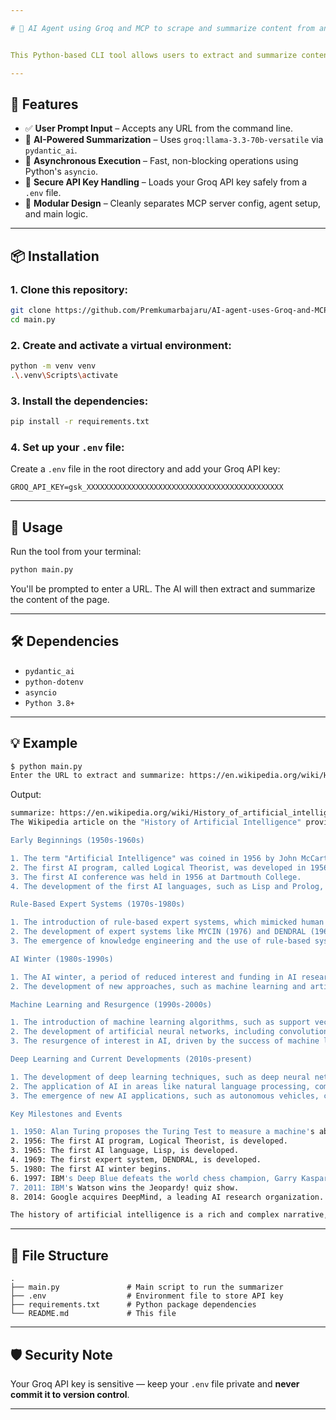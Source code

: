 ```yaml
---

# 🧠 AI Agent using Groq and MCP to scrape and summarize content from any URL


This Python-based CLI tool allows users to extract and summarize content from a URL (web pages) using a Groq-powered LLaMA 3.3 70B model, integrated with an MCP server.

---
```


## 🚀 Features

- ✅ **User Prompt Input** – Accepts any URL from the command line.
- 🤖 **AI-Powered Summarization** – Uses `groq:llama-3.3-70b-versatile` via `pydantic_ai`.
- 🔌 **Asynchronous Execution** – Fast, non-blocking operations using Python's `asyncio`.
- 🔐 **Secure API Key Handling** – Loads your Groq API key safely from a `.env` file.
- 🧩 **Modular Design** – Cleanly separates MCP server config, agent setup, and main logic.

---

## 📦 Installation

### 1. Clone this repository:
```bash
git clone https://github.com/Premkumarbajaru/AI-agent-uses-Groq-and-MCP-to-scrape-and-summarize-content-from-any-URL.git
cd main.py
```

### 2. Create and activate a virtual environment:
```bash
python -m venv venv
.\.venv\Scripts\activate
```

### 3. Install the dependencies:
```bash
pip install -r requirements.txt
```

### 4. Set up your `.env` file:
Create a `.env` file in the root directory and add your Groq API key:
```
GROQ_API_KEY=gsk_XXXXXXXXXXXXXXXXXXXXXXXXXXXXXXXXXXXXXXXXXXXX
```

---

## 🧪 Usage

Run the tool from your terminal:

```bash
python main.py
```

You'll be prompted to enter a URL. The AI will then extract and summarize the content of the page.

---

## 🛠 Dependencies

- `pydantic_ai`
- `python-dotenv`
- `asyncio`
- `Python 3.8+`
---

## 💡 Example

```bash
$ python main.py
Enter the URL to extract and summarize: https://en.wikipedia.org/wiki/History_of_artificial_intelligence
```

Output:
```bash
summarize: https://en.wikipedia.org/wiki/History_of_artificial_intelligence
The Wikipedia article on the "History of Artificial Intelligence" provides a comprehensive overview of the development of AI from its inception to the present day. Here's a summary of the content:

Early Beginnings (1950s-1960s)

1. The term "Artificial Intelligence" was coined in 1956 by John McCarthy.
2. The first AI program, called Logical Theorist, was developed in 1956 by Allen Newell and Herbert Simon.
3. The first AI conference was held in 1956 at Dartmouth College.
4. The development of the first AI languages, such as Lisp and Prolog, took place during this period.

Rule-Based Expert Systems (1970s-1980s)

1. The introduction of rule-based expert systems, which mimicked human decision-making abilities, marked a significant milestone in AI development.
2. The development of expert systems like MYCIN (1976) and DENDRAL (1969) demonstrated the potential of AI in various domains.      
3. The emergence of knowledge engineering and the use of rule-based systems in commercial applications.

AI Winter (1980s-1990s)

1. The AI winter, a period of reduced interest and funding in AI research, occurred due to the limitations of rule-based systems and the lack of significant progress.
2. The development of new approaches, such as machine learning and artificial neural networks, helped to revitalize AI research.    

Machine Learning and Resurgence (1990s-2000s)

1. The introduction of machine learning algorithms, such as support vector machines and random forests, enabled AI systems to learn from data.
2. The development of artificial neural networks, including convolutional neural networks (CNNs) and recurrent neural networks (RNNs), led to significant advancements in image and speech recognition.
3. The resurgence of interest in AI, driven by the success of machine learning and the availability of large datasets.

Deep Learning and Current Developments (2010s-present)

1. The development of deep learning techniques, such as deep neural networks (DNNs) and long short-term memory (LSTM) networks, has led to state-of-the-art performance in various AI tasks.
2. The application of AI in areas like natural language processing, computer vision, and robotics has become increasingly prevalent.
3. The emergence of new AI applications, such as autonomous vehicles, chatbots, and smart homes, has transformed various industries and aspects of daily life.

Key Milestones and Events

1. 1950: Alan Turing proposes the Turing Test to measure a machine's ability to exhibit intelligent behavior.
2. 1956: The first AI program, Logical Theorist, is developed.
3. 1965: The first AI language, Lisp, is developed.
4. 1969: The first expert system, DENDRAL, is developed.
5. 1980: The first AI winter begins.
6. 1997: IBM's Deep Blue defeats the world chess champion, Garry Kasparov.
7. 2011: IBM's Watson wins the Jeopardy! quiz show.
8. 2014: Google acquires DeepMind, a leading AI research organization.

The history of artificial intelligence is a rich and complex narrative, spanning multiple decades and involving the contributions of numerous researchers, scientists, and engineers. From its early beginnings to the current state-of-the-art, AI has evolved significantly, with ongoing advancements in machine learning, deep learning, and other areas continuing to shape the field.
```

---

## 📁 File Structure

```
.
├── main.py               # Main script to run the summarizer
├── .env                  # Environment file to store API key
├── requirements.txt      # Python package dependencies
└── README.md             # This file
```

---

## 🛡️ Security Note

Your Groq API key is sensitive — keep your `.env` file private and **never commit it to version control**.

---
